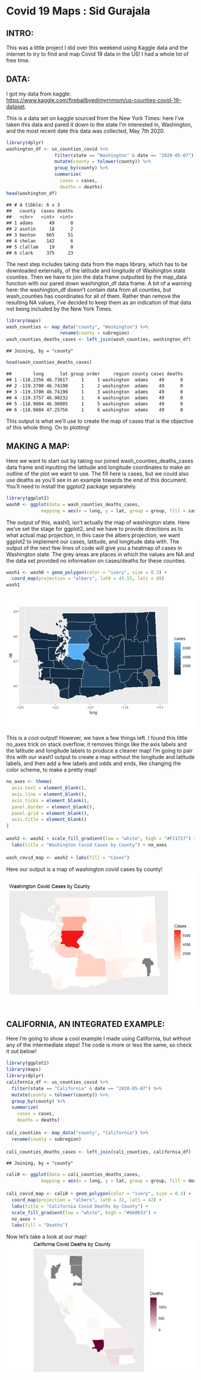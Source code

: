 Covid 19 Maps : Sid Gurajala
================

## INTRO:

This was a little project I did over this weekend using Kaggle data and
the internet to try to find and map Covid 19 data in the US\! I had a
whole lot of free time.

## DATA:

I got my data from kaggle:
<https://www.kaggle.com/fireballbyedimyrnmom/us-counties-covid-19-dataset>.

This is a data set on kaggle sourced from the New York Times: here I’ve
taken this data and pared it down to the state I’m interested in,
Washington, and the most recent date this data was collected, May 7th
2020.

``` r
library(dplyr)
washington_df <- us_counties_covid %>% 
                  filter(state == "Washington" & date == "2020-05-07") %>% 
                  mutate(county = tolower(county)) %>% 
                  group_by(county) %>% 
                  summarize(
                    cases = cases,
                    deaths = deaths)
head(washington_df)
```

    ## # A tibble: 6 x 3
    ##   county  cases deaths
    ##   <chr>   <int>  <int>
    ## 1 adams      49      0
    ## 2 asotin     18      2
    ## 3 benton    665     51
    ## 4 chelan    142      6
    ## 5 clallam    19      0
    ## 6 clark     375     23

The next step includes taking data from the maps library, which has to
be downloaded externally, of the latitude and longitude of Washington
state counties. Then we have to join the data frame outputted by the
map\_data function with our pared down washington\_df data frame. A bit
of a warning here: the washington\_df doesn’t contain data from all
counties, but wash\_counties has coordinates for all of them. Rather
than remove the resulting NA values, I’ve decided to keep them as an
indication of that data not being included by the New York Times.

``` r
library(maps)
wash_counties <- map_data("county", "Washington") %>% 
                    rename(county = subregion)
wash_counties_deaths_cases <- left_join(wash_counties, washington_df)
```

    ## Joining, by = "county"

``` r
head(wash_counties_deaths_cases)
```

    ##        long      lat group order     region county cases deaths
    ## 1 -118.2356 46.73617     1     1 washington  adams    49      0
    ## 2 -119.3700 46.74190     1     2 washington  adams    49      0
    ## 3 -119.3700 46.74190     1     3 washington  adams    49      0
    ## 4 -119.3757 46.90232     1     4 washington  adams    49      0
    ## 5 -118.9804 46.90805     1     5 washington  adams    49      0
    ## 6 -118.9804 47.25756     1     6 washington  adams    49      0

This output is what we’ll use to create the map of cases that is the
objective of this whole thing. On to plotting\!

## MAKING A MAP:

Here we want to start out by taking our joined
wash\_counties\_deaths\_cases data frame and inputting the latitude and
longitude coordinates to make an outline of the plot we want to use. The
fill here is cases, but we could also use deaths as you’ll see in an
example towards the end of this document. You’ll need to install the
ggplot2 package separately.

``` r
library(ggplot2)
wash0 <- ggplot(data = wash_counties_deaths_cases,
             mapping = aes(x = long, y = lat, group = group, fill = cases))
```

The output of this, wash0, isn’t actually the map of washington state.
Here we’ve set the stage for ggplot2, and we have to provide directions
as to what actual map projection, in this case the albers projection, we
want ggplot2 to implement our cases, latitude, and longitude data with.
The output of the next few lines of code will give you a heatmap of
cases in Washington state. The grey areas are places in which the values
are NA and the data set provided no information on cases/deaths for
these counties.

``` r
wash1 <- wash0 + geom_polygon(color = "ivory", size = 0.3) +
  coord_map(projection = "albers", lat0 = 45.55, lat1 = 49)
wash1
```

![](index_files/figure-gfm/wash0-1.png)<!-- -->

This is a cool output\! However, we have a few things left. I found this
little no\_axes trick on stack overflow; it removes things like the axis
labels and the latitude and longitude labels to produce a cleaner map\!
I’m going to pair this with our wash1 output to create a map without the
longitude and latitude labels, and then add a few labels and odds and
ends, like changing the color scheme, to make a pretty map\!

``` r
no_axes <- theme(
  axis.text = element_blank(),
  axis.line = element_blank(),
  axis.ticks = element_blank(),
  panel.border = element_blank(),
  panel.grid = element_blank(),
  axis.title = element_blank()
)

wash2 <- wash1 + scale_fill_gradient(low = "white", high = "#F21717") +
  labs(title = "Washington Covid Cases by County") + no_axes

wash_covid_map <- wash2 + labs(fill = "Cases")
```

Here our output is a map of washington covid cases by county\!
![](index_files/figure-gfm/unnamed-chunk-1-1.png)<!-- -->

## CALIFORNIA, AN INTEGRATED EXAMPLE:

Here I’m going to show a cool example I made using California, but
without any of the intermediate steps\! The code is more or less the
same, so check it out below\!

``` r
library(ggplot2)
library(maps)
library(dplyr)
california_df <- us_counties_covid %>% 
  filter(state == "California" & date == "2020-05-07") %>% 
  mutate(county = tolower(county)) %>% 
  group_by(county) %>% 
  summarize(
    cases = cases,
    deaths = deaths)

cali_counties <- map_data("county", "California") %>% 
  rename(county = subregion)

cali_counties_deaths_cases <- left_join(cali_counties, california_df)
```

    ## Joining, by = "county"

``` r
cali0 <- ggplot(data = cali_counties_deaths_cases,
             mapping = aes(x = long, y = lat, group = group, fill = deaths))

cali_covid_map <- cali0 + geom_polygon(color = "ivory", size = 0.3) +
  coord_map(projection = "albers", lat0 = 32, lat1 = 42) +
  labs(title = "California Covid Deaths by County") +
  scale_fill_gradient(low = "white", high = "#660033") +
  no_axes +
  labs(fill = "Deaths")
```

Now let’s take a look at our map\!
![](index_files/figure-gfm/unnamed-chunk-3-1.png)<!-- -->
